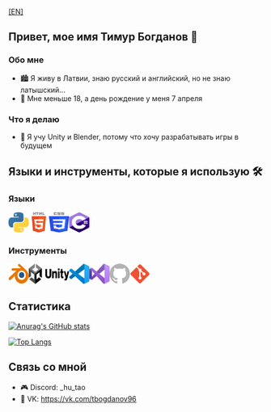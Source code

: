[[EN]](https://github.com/timius100/timius100/blob/main/README.md)

## Привет, мое имя Тимур Богданов 👋

### Обо мне
- 🏙 Я живу в Латвии, знаю русский и английский, но не знаю латышский...
- 🎂 Мне меньше 18, а день рождение у меня 7 апреля

### Что я делаю
- 🌱 Я учу Unity и Blender, потому что хочу разрабатывать игры в будущем

## Языки и инструменты, которые я использую 🛠

### Языки
<img align="left" alt="Python" width="40px" height="40px" src="images/python.svg" />
<img align="left" alt="HTML" width="40px" height="40px" src="images/html5.svg" />
<img align="left" alt="CSS" width="40px" height="40px" src="images/css.svg" />
<img alt="C#" width="40px" height="40px" src="images/csharp.svg" />

### Инструменты
<img align="left" alt="Blender" width="40px" height="40px" src="images/blender.svg" />
<img align="left" alt="Unity" width="80px" height="40px" src="images/unity.svg" />
<img align="left" alt="Visual Studio Code" width="40px" height="40px" src="images/vscode.svg" />
<img align="left" alt="Visual Studio" width="40px" height="40px" src="images/vs.svg" />
<img align="left" alt="GitHub" width="40px" height="40px" src="images/github.svg" />
<img alt="Git" width="40px" height="40px" src="images/git.svg" />

## Статистика
[![Anurag's GitHub stats](https://github-readme-stats.vercel.app/api?username=timius100&show_icons=true&theme=tokyonight)](https://github.com/anuraghazra/github-readme-stats)

[![Top Langs](https://github-readme-stats.vercel.app/api/top-langs/?username=timius100&layout=compact&theme=tokyonight)](https://github.com/anuraghazra/github-readme-stats)

## Связь со мной
- 🎮 Discord: _hu_tao
- 💬 VK: <https://vk.com/tbogdanov96>
